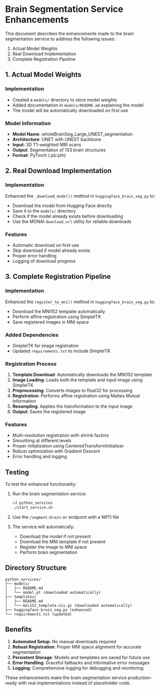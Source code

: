 # Brain Segmentation Service Enhancements

This document describes the enhancements made to the brain segmentation service to address the following issues:

1. Actual Model Weights
2. Real Download Implementation
3. Complete Registration Pipeline

## 1. Actual Model Weights

### Implementation
- Created a `models/` directory to store model weights
- Added documentation in `models/README.md` explaining the model
- The model will be automatically downloaded on first use

### Model Information
- **Model Name**: wholeBrainSeg_Large_UNEST_segmentation
- **Architecture**: UNET with UNEST backbone
- **Input**: 3D T1-weighted MRI scans
- **Output**: Segmentation of 133 brain structures
- **Format**: PyTorch (.pt/.pth)

## 2. Real Download Implementation

### Implementation
Enhanced the `_download_model()` method in `huggingface_brain_seg.py` to:
- Download the model from Hugging Face directly
- Save it to the `models/` directory
- Check if the model already exists before downloading
- Use the MONAI `download_url` utility for reliable downloads

### Features
- Automatic download on first use
- Skip download if model already exists
- Proper error handling
- Logging of download progress

## 3. Complete Registration Pipeline

### Implementation
Enhanced the `register_to_mni()` method in `huggingface_brain_seg.py` to:
- Download the MNI152 template automatically
- Perform affine registration using SimpleITK
- Save registered images in MNI space

### Added Dependencies
- SimpleITK for image registration
- Updated `requirements.txt` to include SimpleITK

### Registration Process
1. **Template Download**: Automatically downloads the MNI152 template
2. **Image Loading**: Loads both the template and input image using SimpleITK
3. **Preprocessing**: Converts images to float32 for processing
4. **Registration**: Performs affine registration using Mattes Mutual Information
5. **Resampling**: Applies the transformation to the input image
6. **Output**: Saves the registered image

### Features
- Multi-resolution registration with shrink factors
- Smoothing at different levels
- Proper initialization using CenteredTransformInitializer
- Robust optimization with Gradient Descent
- Error handling and logging

## Testing

To test the enhanced functionality:

1. Run the brain segmentation service:
   ```bash
   cd python_services
   ./start_service.sh
   ```

2. Use the `/segment-brain-mr` endpoint with a NIfTI file

3. The service will automatically:
   - Download the model if not present
   - Download the MNI template if not present
   - Register the image to MNI space
   - Perform brain segmentation

## Directory Structure

```
python_services/
├── models/
│   ├── README.md
│   └── model.pt (downloaded automatically)
├── templates/
│   ├── README.md
│   └── mni152_template.nii.gz (downloaded automatically)
├── huggingface_brain_seg.py (enhanced)
└── requirements.txt (updated)
```

## Benefits

1. **Automated Setup**: No manual downloads required
2. **Robust Registration**: Proper MNI space alignment for accurate segmentation
3. **Persistent Storage**: Models and templates are saved for future use
4. **Error Handling**: Graceful fallbacks and informative error messages
5. **Logging**: Comprehensive logging for debugging and monitoring

These enhancements make the brain segmentation service production-ready with real implementations instead of placeholder code.